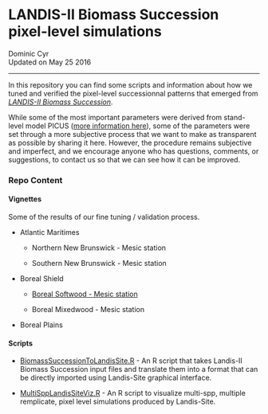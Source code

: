 # LANDIS-II Biomass Succession pixel-level simulations
Dominic Cyr  
Updated on May 25 2016

-------


In this repository you can find some scripts and information about how we tuned and verified the pixel-level successionnal patterns that emerged from [_LANDIS-II Biomass Succession_][1].

While some of the most important parameters were derived from stand-level model PICUS ([more information here][2]), some of the parameters were set through a more subjective process that we want to make as transparent as possible by sharing it here. However, the procedure remains subjective and imperfect, and we encourage anyone who has questions, comments, or suggestions, to contact us so that we can see how it can be improved.

### Repo Content  
  
#### Vignettes
  
Some of the results of our fine tuning / validation process.

* Atlantic Maritimes  
  
    + Northern New Brunswick - Mesic station  
  
    + Southern New Brunswick - Mesic station  
  
* Boreal Shield  
  
    + [Boreal Softwood - Mesic station][7]
    
    + Boreal Mixedwood - Mesic station
  
* Boreal Plains  
  
#### Scripts
  
* [BiomassSuccessionToLandisSite.R][3]  - An R script that takes Landis-II Biomass Succession input files and translate them into a format that can be directly imported using Landis-Site graphical interface.
  
* [MultiSppLandisSiteViz.R][4]  - An R script to visualize multi-spp, multiple remplicate, pixel level simulations produced by Landis-Site.
  
  
[1]: http://www.landis-ii.org/extensions/biomass-succession
[2]: http://github.com/dcyr/PicusToLandisIIBiomassSuccession
[3]: https://github.com/dcyr/LandisSiteSimulations/blob/master/BiomassSuccessionToLandisSite.R
[4]: https://github.com/dcyr/LandisSiteSimulations/blob/master/MultiSppLandisSiteViz.R

[7]: https://github.com/dcyr/LandisSiteSimulations/blob/master/Vignettes/landisSiteVignette_BSE_4144.md

